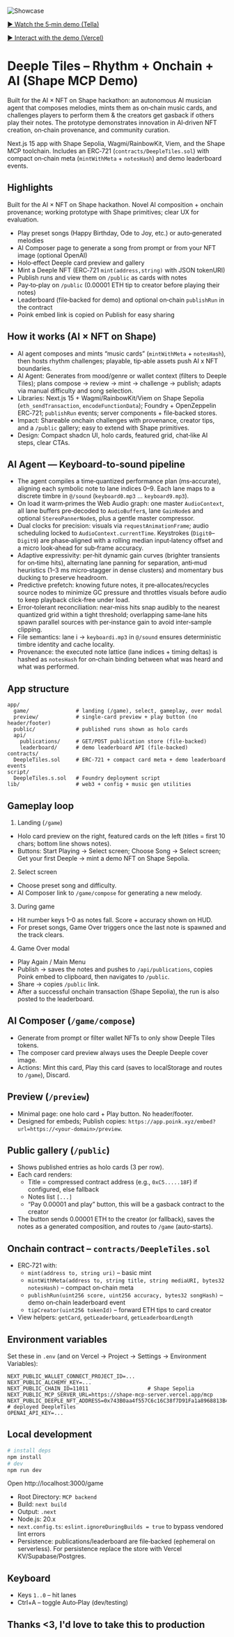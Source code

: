 ![Showcase](public/cards/showcase.png)

[▶ Watch the 5‑min demo (Tella)](https://www.tella.tv/video/cmepntscg000s0cjrfhpw996v?b=1&title=1&a=1&loop=0&t=0&muted=0&wt=1)

[▶ Interact with the demo (Vercel)](https://deeple-tiles.vercel.app/game)

# Deeple Tiles – Rhythm + Onchain + AI (Shape MCP Demo)

Built for the AI × NFT on Shape hackathon: an autonomous AI musician agent that composes melodies, mints them as on‑chain music cards, and challenges players to perform them & the creators get gasback if others play their notes. The prototype demonstrates innovation in AI‑driven NFT creation, on‑chain provenance, and community curation.

Next.js 15 app with Shape Sepolia, Wagmi/RainbowKit, Viem, and the Shape MCP toolchain. Includes an ERC‑721 (`contracts/DeepleTiles.sol`) with compact on‑chain meta (`mintWithMeta` + `notesHash`) and demo leaderboard events.

## Highlights

Built for the AI × NFT on Shape hackathon. Novel AI composition + onchain provenance; working prototype with Shape primitives; clear UX for evaluation.

- Play preset songs (Happy Birthday, Ode to Joy, etc.) or auto‑generated melodies
- AI Composer page to generate a song from prompt or from your NFT image (optional OpenAI)
- Holo‑effect Deeple card preview and gallery
- Mint a Deeple NFT (ERC‑721 `mint(address,string)` with JSON tokenURI)
- Publish runs and view them on `/public` as cards with notes
- Pay‑to‑play on `/public` (0.00001 ETH tip to creator before playing their notes)
- Leaderboard (file‑backed for demo) and optional on‑chain `publishRun` in the contract
- Poink embed link is copied on Publish for easy sharing

## How it works (AI × NFT on Shape)

- AI agent composes and mints “music cards” (`mintWithMeta` + `notesHash`), then hosts rhythm challenges; playable, tip‑able assets push AI x NFT boundaries.
- AI Agent: Generates from mood/genre or wallet context (filters to Deeple Tiles); plans compose → review → mint → challenge → publish; adapts via manual difficulty and song selection.
- Libraries: Next.js 15 + Wagmi/RainbowKit/Viem on Shape Sepolia (`eth_sendTransaction`, `encodeFunctionData`); Foundry + OpenZeppelin ERC‑721; `publishRun` events; server components + file‑backed stores.
- Impact: Shareable onchain challenges with provenance, creator tips, and a `/public` gallery; easy to extend with Shape primitives.
- Design: Compact shadcn UI, holo cards, featured grid, chat‑like AI steps, clear CTAs.

## AI Agent — Keyboard‑to‑sound pipeline

- The agent compiles a time‑quantized performance plan (ms‑accurate), aligning each symbolic note to lane indices 0–9. Each lane maps to a discrete timbre in `@/sound` (`keyboard0.mp3` … `keyboard9.mp3`).
- On load it warm‑primes the Web Audio graph: one master `AudioContext`, all lane buffers pre‑decoded to `AudioBuffer`s, lane `GainNode`s and optional `StereoPannerNode`s, plus a gentle master compressor.
- Dual clocks for precision: visuals via `requestAnimationFrame`; audio scheduling locked to `AudioContext.currentTime`. Keystrokes (`Digit0`–`Digit9`) are phase‑aligned with a rolling median input‑latency offset and a micro look‑ahead for sub‑frame accuracy.
- Adaptive expressivity: per‑hit dynamic gain curves (brighter transients for on‑time hits), alternating lane panning for separation, anti‑mud heuristics (1–3 ms micro‑stagger in dense clusters) and momentary bus ducking to preserve headroom.
- Predictive prefetch: knowing future notes, it pre‑allocates/recycles source nodes to minimize GC pressure and throttles visuals before audio to keep playback click‑free under load.
- Error‑tolerant reconciliation: near‑miss hits snap audibly to the nearest quantized grid within a tight threshold; overlapping same‑lane hits spawn parallel sources with per‑instance gain to avoid inter‑sample clipping.
- File semantics: lane i → `keyboardi.mp3` in `@/sound` ensures deterministic timbre identity and cache locality.
- Provenance: the executed note lattice (lane indices + timing deltas) is hashed as `notesHash` for on‑chain binding between what was heard and what was performed.

## App structure

```
app/
  game/               # landing (/game), select, gameplay, over modal
  preview/            # single-card preview + play button (no header/footer)
  public/             # published runs shown as holo cards
  api/
    publications/     # GET/POST publication store (file-backed)
    leaderboard/      # demo leaderboard API (file-backed)
contracts/
  DeepleTiles.sol     # ERC-721 + compact card meta + demo leaderboard events
script/
  DeepleTiles.s.sol   # Foundry deployment script
lib/                  # web3 + config + music gen utilities
```

## Gameplay loop

1) Landing (`/game`)
- Holo card preview on the right, featured cards on the left (titles = first 10 chars; bottom line shows notes).
- Buttons: Start Playing → Select screen; Choose Song → Select screen; Get your first Deeple → mint a demo NFT on Shape Sepolia.

2) Select screen
- Choose preset song and difficulty.
- AI Composer link to `/game/compose` for generating a new melody.

3) During game
- Hit number keys 1–0 as notes fall. Score + accuracy shown on HUD.
- For preset songs, Game Over triggers once the last note is spawned and the track clears.

4) Game Over modal
- Play Again / Main Menu
- Publish → saves the notes and pushes to `/api/publications`, copies Poink embed to clipboard, then navigates to `/public`.
- Share → copies `/public` link.
- After a successful onchain transaction (Shape Sepolia), the run is also posted to the leaderboard.

## AI Composer (`/game/compose`)

- Generate from prompt or filter wallet NFTs to only show Deeple Tiles tokens.
- The composer card preview always uses the Deeple Deeple cover image.
- Actions: Mint this card, Play this card (saves to localStorage and routes to `/game`), Discard.

## Preview (`/preview`)

- Minimal page: one holo card + Play button. No header/footer.
- Designed for embeds; Publish copies: `https://app.poink.xyz/embed?url=https://<your-domain>/preview`.

## Public gallery (`/public`)

- Shows published entries as holo cards (3 per row).
- Each card renders:
  - Title = compressed contract address (e.g., `0xC5.....18F`) if configured, else fallback
  - Notes list `[...]`
  - “Pay 0.00001 and play” button, this will be a gasback contract to the creator
- The button sends 0.00001 ETH to the creator (or fallback), saves the notes as a generated composition, and routes to `/game` (auto‑starts).

## Onchain contract – `contracts/DeepleTiles.sol`

- ERC‑721 with:
  - `mint(address to, string uri)` – basic mint
  - `mintWithMeta(address to, string title, string mediaURI, bytes32 notesHash)` – compact on‑chain meta
  - `publishRun(uint256 score, uint256 accuracy, bytes32 songHash)` – demo on‑chain leaderboard event
  - `tipCreator(uint256 tokenId)` – forward ETH tips to card creator
- View helpers: `getCard`, `getLeaderboard`, `getLeaderboardLength`


## Environment variables

Set these in `.env` (and on Vercel → Project → Settings → Environment Variables):

```
NEXT_PUBLIC_WALLET_CONNECT_PROJECT_ID=...
NEXT_PUBLIC_ALCHEMY_KEY=...
NEXT_PUBLIC_CHAIN_ID=11011                   # Shape Sepolia
NEXT_PUBLIC_MCP_SERVER_URL=https://shape-mcp-server.vercel.app/mcp
NEXT_PUBLIC_DEEPLE_NFT_ADDRESS=0x743B0aa4f557C6c16C38f7D91Fa1a8968813B4Fc         # deployed DeepleTiles
OPENAI_API_KEY=...                          
```

## Local development

```bash
# install deps
npm install
# dev
npm run dev
```

Open http://localhost:3000/game

- Root Directory: `MCP backend`
- Build: `next build`
- Output: `.next`
- Node.js: 20.x
- `next.config.ts`: `eslint.ignoreDuringBuilds = true` to bypass vendored lint errors
- Persistence: publications/leaderboard are file‑backed (ephemeral on serverless). For persistence replace the store with Vercel KV/Supabase/Postgres.

## Keyboard

- Keys `1..0` – hit lanes
- Ctrl+A – toggle Auto‑Play (dev/testing)


## Thanks <3, I'd love to take this to production
